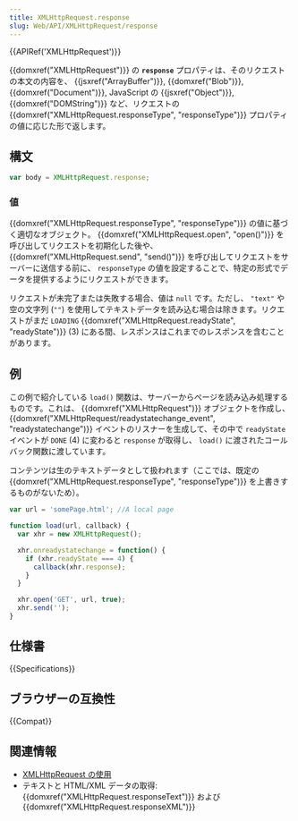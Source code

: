 ```yaml
---
title: XMLHttpRequest.response
slug: Web/API/XMLHttpRequest/response
---
```


{{APIRef('XMLHttpRequest')}}

{{domxref("XMLHttpRequest")}} の **`response`** プロパティは、そのリクエストの本文の内容を、 {{jsxref("ArrayBuffer")}}, {{domxref("Blob")}}, {{domxref("Document")}}, JavaScript の {{jsxref("Object")}}, {{domxref("DOMString")}} など、リクエストの {{domxref("XMLHttpRequest.responseType", "responseType")}} プロパティの値に応じた形で返します。

## 構文

```js
var body = XMLHttpRequest.response;
```

### 値

{{domxref("XMLHttpRequest.responseType", "responseType")}} の値に基づく適切なオブジェクト。 {{domxref("XMLHttpRequest.open", "open()")}} を呼び出してリクエストを初期化した後や、 {{domxref("XMLHttpRequest.send", "send()")}} を呼び出してリクエストをサーバーに送信する前に、 `responseType` の値を設定することで、特定の形式でデータを提供するようにリクエストができます。

リクエストが未完了または失敗する場合、値は `null` です。ただし、 `"text"` や空の文字列 (`""`) を使用してテキストデータを読み込む場合は除きます。リクエストがまだ `LOADING` {{domxref("XMLHttpRequest.readyState", "readyState")}} (3) にある間、レスポンスはこれまでのレスポンスを含むことがあります。

## 例

この例で紹介している `load()` 関数は、サーバーからページを読み込み処理するものです。これは、 {{domxref("XMLHttpRequest")}} オブジェクトを作成し、 {{domxref("XMLHttpRequest/readystatechange_event", "readystatechange")}} イベントのリスナーを生成して、その中で `readyState` イベントが `DONE` (4) に変わると `response` が取得し、 `load()` に渡されたコールバック関数に渡しています。

コンテンツは生のテキストデータとして扱われます（ここでは、既定の
{{domxref("XMLHttpRequest.responseType", "responseType")}} を上書きするものがないため）。

```js
var url = 'somePage.html'; //A local page

function load(url, callback) {
  var xhr = new XMLHttpRequest();

  xhr.onreadystatechange = function() {
    if (xhr.readyState === 4) {
      callback(xhr.response);
    }
  }

  xhr.open('GET', url, true);
  xhr.send('');
}
```

## 仕様書

{{Specifications}}

## ブラウザーの互換性

{{Compat}}

## 関連情報

- [XMLHttpRequest の使用](/ja/docs/Web/API/XMLHttpRequest/Using_XMLHttpRequest)
- テキストと HTML/XML データの取得: {{domxref("XMLHttpRequest.responseText")}} および {{domxref("XMLHttpRequest.responseXML")}}
